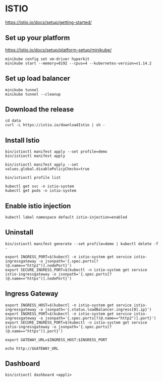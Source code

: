 # ISTIO

https://istio.io/docs/setup/getting-started/

## Set up your platform

https://istio.io/docs/setup/platform-setup/minikube/

```
minikube config set vm-driver hyperkit
minikube start --memory=8192 --cpus=4 --kubernetes-version=v1.14.2
```

## Set up load balancer

```
minikube tunnel
minikube tunnel --cleanup
```

## Download the release

```
cd data 
curl -L https://istio.io/downloadIstio | sh -
```

## Install Istio

```
bin/istioctl manifest apply --set profile=demo
bin/istioctl manifest apply

bin/istioctl manifest apply --set values.global.disablePolicyChecks=true

bin/istioctl profile list

kubectl get svc -n istio-system
kubectl get pods -n istio-system
```

## Enable istio injection

```kubectl label namespace default istio-injection=enabled```

## Uninstall

```
bin/istioctl manifest generate --set profile=demo | kubectl delete -f -

export INGRESS_PORT=$(kubectl -n istio-system get service istio-ingressgateway -o jsonpath='{.spec.ports[?(@.name=="http2")].nodePort}')
export SECURE_INGRESS_PORT=$(kubectl -n istio-system get service istio-ingressgateway -o jsonpath='{.spec.ports[?(@.name=="https")].nodePort}')
```

## Ingress Gateway

```
export INGRESS_HOST=$(kubectl -n istio-system get service istio-ingressgateway -o jsonpath='{.status.loadBalancer.ingress[0].ip}')
export INGRESS_PORT=$(kubectl -n istio-system get service istio-ingressgateway -o jsonpath='{.spec.ports[?(@.name=="http2")].port}')
export SECURE_INGRESS_PORT=$(kubectl -n istio-system get service istio-ingressgateway -o jsonpath='{.spec.ports[?(@.name=="https")].port}')

export GATEWAY_URL=$INGRESS_HOST:$INGRESS_PORT

echo http://$GATEWAY_URL
```

## Dashboard

```bin/istioctl dashboard <appli>```